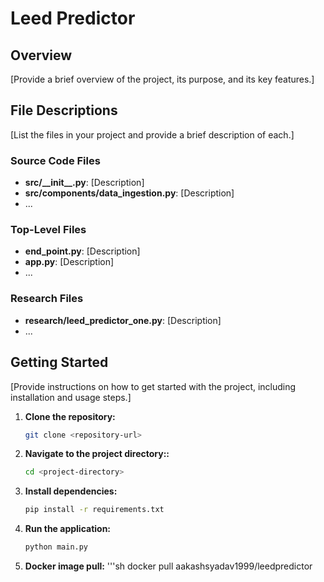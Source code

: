# Leed Predictor

## Overview
[Provide a brief overview of the project, its purpose, and its key features.]

## File Descriptions
[List the files in your project and provide a brief description of each.]

### Source Code Files
- **src/\_\_init\_\_.py**: [Description]
- **src/components/data_ingestion.py**: [Description]
- ...

### Top-Level Files
- **end_point.py**: [Description]
- **app.py**: [Description]
- ...

### Research Files
- **research/leed_predictor_one.py**: [Description]
- ...

## Getting Started
[Provide instructions on how to get started with the project, including installation and usage steps.]

1. **Clone the repository:**
   ```sh
   git clone <repository-url>

2. **Navigate to the project directory::**
    ```sh
    cd <project-directory>

3. **Install dependencies:**
    ```sh
    pip install -r requirements.txt

4. **Run the application:**
    ```sh
    python main.py

5. **Docker image pull:**
    '''sh
    docker pull aakashsyadav1999/leedpredictor
